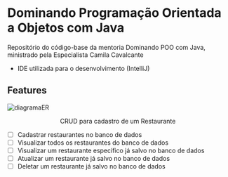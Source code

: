 # Dominando Programação Orientada a Objetos com Java

Repositório do código-base da mentoria Dominando POO com Java, ministrado pela Especialista Camila Cavalcante

- IDE utilizada para o desenvolvimento (IntelliJ)

## Features
![diagramaER](https://user-images.githubusercontent.com/115565384/195434346-f8465a1d-14d8-426e-9905-442c99042a5b.jpg)
<p align="center">
CRUD para cadastro de um Restaurante
</p>

- [ ] Cadastrar restaurantes no banco de dados
- [ ] Visualizar todos os restaurantes do banco de dados
- [ ] Visualizar um restaurante específico já salvo no banco de dados
- [ ] Atualizar um restaurante já salvo no banco de dados
- [ ] Deletar um restaurante já salvo no banco de dados
